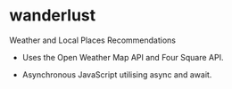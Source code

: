 # wanderlust

Weather and Local Places Recommendations

- Uses the Open Weather Map API and Four Square API.

- Asynchronous JavaScript utilising async and await.
